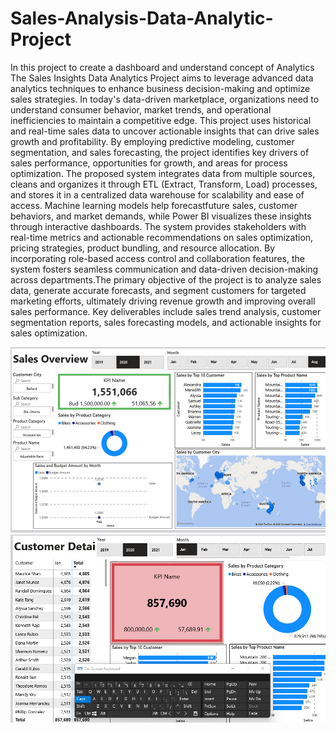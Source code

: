 # Sales-Analysis-Data-Analytic-Project
In this project to create a dashboard and understand concept of Analytics
The Sales Insights Data Analytics Project aims to leverage advanced data analytics techniques to enhance business decision-making and optimize sales strategies. In today's data-driven marketplace, organizations need to understand consumer behavior, market trends, and operational inefficiencies to maintain a competitive edge. This project uses historical and real-time sales data to uncover actionable insights that can drive sales growth and profitability. By employing predictive modeling, customer segmentation, and sales forecasting, the project identifies key drivers of sales performance, opportunities for growth, and areas for process optimization. The proposed system integrates data from multiple sources, cleans and organizes it through ETL (Extract, Transform, Load) processes, and stores it in a centralized data warehouse for scalability and ease of access. Machine learning models help forecastfuture sales, customer behaviors, and market demands, while Power BI visualizes these insights through interactive dashboards. The system provides stakeholders with real-time metrics and actionable recommendations on sales optimization, pricing strategies, product bundling, and resource allocation. By incorporating role-based access control and collaboration features, the system fosters seamless communication and data-driven decision-making across departments.The primary objective of the project is to analyze sales data, generate accurate forecasts, and segment customers for targeted marketing efforts, ultimately driving revenue growth and improving overall sales performance. Key deliverables include sales trend analysis, customer segmentation reports, sales forecasting models, and actionable insights for sales optimization.

![Image Alt](https://raw.githubusercontent.com/ANNU-2484/Sales-Analysis-Data-Analytic-Project/9e46d2d9d50a622e1b02467a541af5a07b01b2c1/1.png)
![Image Alt](https://github.com/ANNU-2484/Sales-Analysis-Data-Analytic-Project/blob/main/2.png?raw=true)
